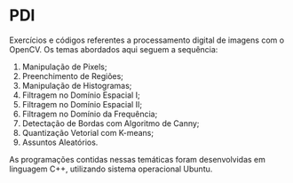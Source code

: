 # PDI
Exercícios e códigos referentes a processamento digital de imagens com o OpenCV.
Os temas abordados aqui seguem a sequência:
1. Manipulação de Pixels;
2. Preenchimento de Regiões;
3. Manipulação de Histogramas;
4. Filtragem no Domínio Espacial I;
5. Filtragem no Domínio Espacial II;
6. Filtragem no Domínio da Frequência;
7. Detectação de Bordas com Algoritmo de Canny;
8. Quantização Vetorial com K-means;
9. Assuntos Aleatórios.

As programações contidas nessas temáticas foram desenvolvidas em linguagem C++, utilizando sistema operacional Ubuntu.
